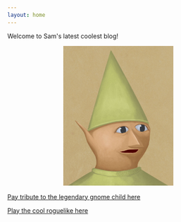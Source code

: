 ```yaml
---
layout: home 
---
```





Welcome to Sam's latest coolest blog!


<p align="center">
  <img src="assets/gnomechild.jpg" width="250" height="YYY">
</p>

[Pay tribute to the legendary gnome child here](https://freezeen3.github.io/index_rm.html)

[Play the cool roguelike here](https://freezeen3.github.io/webrogue/)
